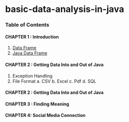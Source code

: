 # basic-data-analysis-in-java

### Table of Contents

#### CHAPTER 1 : Introduction
1. [Data Frame](./DataFrame.md)
2. [Java Data Frame](./JavaDataFrame.md)
#### CHAPTER 2 : Getting Data Into and Out of Java
1. Exception Handling
2. File Format
   a. CSV
   b. Excel
   c. Pdf
   d. SQL                   
#### CHAPTER 2 : Getting Data Into and Out of Java
#### CHAPTER 3 : Finding Meaning
#### CHAPTER 4: Social Media Connection
